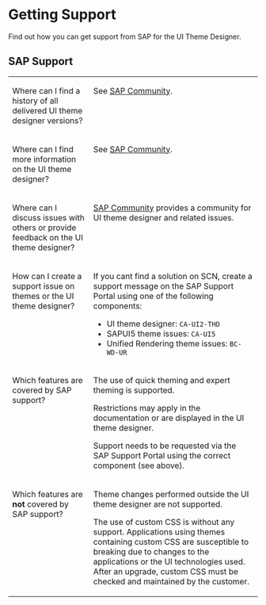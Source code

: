 <!-- copy74e11e41a8cf4f10946b7bb35b258ed3 -->

# Getting Support

Find out how you can get support from SAP for the UI Theme Designer.



<a name="copy74e11e41a8cf4f10946b7bb35b258ed3__section_cym_5rl_ndb"/>

## SAP Support


<table>
<tr>
<td valign="top">

Where can I find a history of all delivered UI theme designer versions?

</td>
<td valign="top">

See [SAP Community](https://community.sap.com/topics/ui-theme-designer).

</td>
</tr>
<tr>
<td valign="top">

Where can I find more information on the UI theme designer?

</td>
<td valign="top">

See [SAP Community](https://community.sap.com/topics/ui-theme-designer).

</td>
</tr>
<tr>
<td valign="top">

Where can I discuss issues with others or provide feedback on the UI theme designer?

</td>
<td valign="top">

[SAP Community](https://community.sap.com/topics/ui-theme-designer) provides a community for UI theme designer and related issues.

</td>
</tr>
<tr>
<td valign="top">

How can I create a support issue on themes or the UI theme designer?

</td>
<td valign="top">

If you cant find a solution on SCN, create a support message on the SAP Support Portal using one of the following components:

-   UI theme designer: `CA-UI2-THD`
-   SAPUI5 theme issues: `CA-UI5`
-   Unified Rendering theme issues: `BC-WD-UR`



</td>
</tr>
<tr>
<td valign="top">

Which features are covered by SAP support?

</td>
<td valign="top">

The use of quick theming and expert theming is supported.

Restrictions may apply in the documentation or are displayed in the UI theme designer.

Support needs to be requested via the SAP Support Portal using the correct component \(see above\).

</td>
</tr>
<tr>
<td valign="top">

Which features are **not** covered by SAP support?

</td>
<td valign="top">

Theme changes performed outside the UI theme designer are not supported.

The use of custom CSS is without any support. Applications using themes containing custom CSS are susceptible to breaking due to changes to the applications or the UI technologies used. After an upgrade, custom CSS must be checked and maintained by the customer.

</td>
</tr>
</table>

